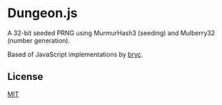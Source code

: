 # Dungeon.js

A 32-bit seeded PRNG using MurmurHash3 (seeding) and Mulberry32 (number generation). 

Based of JavaScript implementations by [bryc](https://github.com/bryc/code/blob/master/jshash/PRNGs.md).


## License

[MIT](LICENSE)